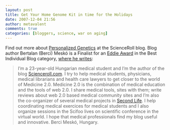 ```yaml
---
layout: post
title: Get Your Home Genome Kit in time for the Holidays
date: 2007-12-04 21:56
author: metavalent
comments: true
categories: [bloggers, science, war on aging]
---
```

Find out more about <a href="http://scienceroll.com/2007/12/04/personalized-genetics-back-to-the-personal-genome-project/">Personalized Genetics</a> at the ScienceRoll blog. Blog author Bertalan (Berci) Meskó is a Finalist for an <a href="http://edublogawards.com/">Eddie Award</a> in the Best Individual Blog category, <a href="http://edublogawards.com/edublog-awards-2007-finalists-announced/">where he writes</a>:<blockquote>I’m a 23-year-old Hungarian medical student and I’m the author of the blog  <a href="http://scienceroll.com/">Scienceroll.com</a>. I try to help medical students, physicians, medical librarians and health care lawyers to get closer to the world of Medicine 2.0. Medicine 2.0 is the combination of medical education and the tools of web 2.0. I share medical tools, sites with them; write reviews about web 2.0 based medical community sites and I’m also the co-organizer of several medical projects in <a href="http://secondlife.com/">Second Life</a>. I help coordinating medical exercices for medical students and I also organize sessions in the Scifoo lives on scientific conference in the virtual world. I hope that medical professionals find my blog useful and innovative. Berci Meskó, Hungary.</blockquote>

